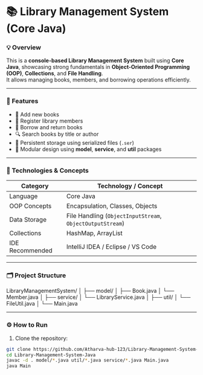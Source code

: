 # 📚 Library Management System (Core Java)

### 💡 Overview
This is a **console-based Library Management System** built using **Core Java**, showcasing strong fundamentals in **Object-Oriented Programming (OOP)**, **Collections**, and **File Handling**.  
It allows managing books, members, and borrowing operations efficiently.

---

### 🚀 Features
- 📘 Add new books  
- 👤 Register library members  
- 📖 Borrow and return books  
- 🔍 Search books by title or author  
- 💾 Persistent storage using serialized files (`.ser`)  
- 🧠 Modular design using **model**, **service**, and **util** packages  

---

### 🧩 Technologies & Concepts
| Category | Technology / Concept |
|-----------|---------------------|
| Language | Core Java |
| OOP Concepts | Encapsulation, Classes, Objects |
| Data Storage | File Handling (`ObjectInputStream`, `ObjectOutputStream`) |
| Collections | HashMap, ArrayList |
| IDE Recommended | IntelliJ IDEA / Eclipse / VS Code |

---

### 🗂 Project Structure
LibraryManagementSystem/
│
├── model/
│ ├── Book.java
│ └── Member.java
│
├── service/
│ └── LibraryService.java
│
├── util/
│ └── FileUtil.java
│
└── Main.java

---

### ⚙️ How to Run
1. Clone the repository:
```bash
git clone https://github.com/Atharva-hub-123/Library-Management-System-Java.git
cd Library-Management-System-Java
javac -d . model/*.java util/*.java service/*.java Main.java
java Main



